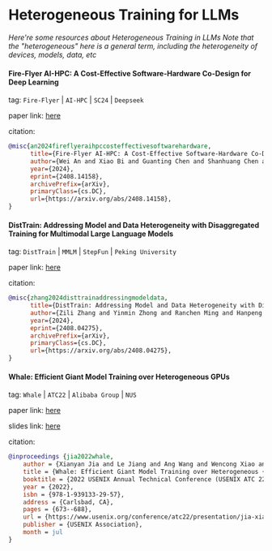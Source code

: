 # Heterogeneous Training for LLMs
*Here're some resources about Heterogeneous Training in LLMs*
*Note that the "heterogeneous" here is a general term, including the heterogeneity of devices, models, data, etc*



#### Fire-Flyer AI-HPC: A Cost-Effective Software-Hardware Co-Design for Deep Learning

tag: `Fire-Flyer` | `AI-HPC` | `SC24` | `Deepseek`

paper link: [here](https://arxiv.org/pdf/2408.14158)

citation:

```bibtex
@misc{an2024fireflyeraihpccosteffectivesoftwarehardware,
      title={Fire-Flyer AI-HPC: A Cost-Effective Software-Hardware Co-Design for Deep Learning}, 
      author={Wei An and Xiao Bi and Guanting Chen and Shanhuang Chen and Chengqi Deng and Honghui Ding and Kai Dong and Qiushi Du and Wenjun Gao and Kang Guan and Jianzhong Guo and Yongqiang Guo and Zhe Fu and Ying He and Panpan Huang and Jiashi Li and Wenfeng Liang and Xiaodong Liu and Xin Liu and Yiyuan Liu and Yuxuan Liu and Shanghao Lu and Xuan Lu and Xiaotao Nie and Tian Pei and Junjie Qiu and Hui Qu and Zehui Ren and Zhangli Sha and Xuecheng Su and Xiaowen Sun and Yixuan Tan and Minghui Tang and Shiyu Wang and Yaohui Wang and Yongji Wang and Ziwei Xie and Yiliang Xiong and Yanhong Xu and Shengfeng Ye and Shuiping Yu and Yukun Zha and Liyue Zhang and Haowei Zhang and Mingchuan Zhang and Wentao Zhang and Yichao Zhang and Chenggang Zhao and Yao Zhao and Shangyan Zhou and Shunfeng Zhou and Yuheng Zou},
      year={2024},
      eprint={2408.14158},
      archivePrefix={arXiv},
      primaryClass={cs.DC},
      url={https://arxiv.org/abs/2408.14158}, 
}
```


#### DistTrain: Addressing Model and Data Heterogeneity with Disaggregated Training for Multimodal Large Language Models

tag: `DistTrain` | `MMLM` | `StepFun` | `Peking University`

paper link: [here](https://arxiv.org/pdf/2408.04275)

citation:

```bibtex
@misc{zhang2024disttrainaddressingmodeldata,
      title={DistTrain: Addressing Model and Data Heterogeneity with Disaggregated Training for Multimodal Large Language Models}, 
      author={Zili Zhang and Yinmin Zhong and Ranchen Ming and Hanpeng Hu and Jianjian Sun and Zheng Ge and Yibo Zhu and Xin Jin},
      year={2024},
      eprint={2408.04275},
      archivePrefix={arXiv},
      primaryClass={cs.DC},
      url={https://arxiv.org/abs/2408.04275}, 
}
```


#### Whale: Efficient Giant Model Training over Heterogeneous GPUs

tag: `Whale` | `ATC22` | `Alibaba Group` | `NUS` 

paper link: [here](https://www.usenix.org/system/files/atc22-jia-xianyan.pdf)

slides link: [here](https://www.usenix.org/sites/default/files/conference/protected-files/atc22_slides_jia_xianyan.pdf)

citation:

```bibtex
@inproceedings {jia2022whale,
    author = {Xianyan Jia and Le Jiang and Ang Wang and Wencong Xiao and Ziji Shi and Jie Zhang and Xinyuan Li and Langshi Chen and Yong Li and Zhen Zheng and Xiaoyong Liu and Wei Lin},
    title = {Whale: Efficient Giant Model Training over Heterogeneous {GPUs}},
    booktitle = {2022 USENIX Annual Technical Conference (USENIX ATC 22)},
    year = {2022},
    isbn = {978-1-939133-29-57},
    address = {Carlsbad, CA},
    pages = {673--688},
    url = {https://www.usenix.org/conference/atc22/presentation/jia-xianyan},
    publisher = {USENIX Association},
    month = jul
}
```